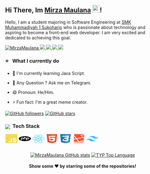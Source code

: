 ## Hi There, Im <a href="mirza-maulana.netlify.app">Mirza Maulana</a> <img src="https://media.giphy.com/media/hvRJCLFzcasrR4ia7z/giphy.gif" width="24px" height="24px">!

Hello, I am a student majoring in Software Engineering at <a href="https://smkmuh1-skh.sch.id/">SMK Muhammadiyah 1 Sukoharjo</a> who is passionate about technology and aspiring to become a front-end web developer. I am very excited and dedicated to achieving this goal.

<div> 
  <a href="https://mirza-maulana.netlify.app/"><img alt="MirzaMaulana" src="https://img.shields.io/badge/Portfolio-000?logo=vercel&logoColor=yellow&style=for-the-badge" style="vertical-align:center" /> </a>
  <a href="https://web.facebook.com/profile.php?id=100058546485490"><img src="https://img.shields.io/badge/Facebook-1DA1F2?style=for-the-badge&logo=facebook&logoColor=white"/> </a>
  <a href="https://www.instagram.com/miirzaa9_/"><img src="https://img.shields.io/badge/Instagram-E4405F?style=for-the-badge&logo=instagram&logoColor=white"/> </a>
  <a href="mirzamaulana.dev@gmail.com"><img src="https://img.shields.io/badge/Gmail-D14836?style=for-the-badge&logo=gmail&logoColor=white"/> </a>
  <a href="https://t.me/MirzaMaulana15"><img src="https://img.shields.io/badge/Telegram-3672d1?style=for-the-badge&logo=telegram&logoColor=white"/> </a>
</div>

<h3>⭐️ &nbsp; What I currently do</h3>

- 🌱 I'm currently learning Java Script.
- 💬 Any Question ? Ask me on Telegram.

- 😄 Pronoun: He/Him.
- ⚡ Fun fact: I'm a great meme creator. 

 
[![GitHub followers](https://img.shields.io/github/followers/MirzaMaulana?label=Followers&color=yellow&logo=github)]()
[![GitHub stars](https://img.shields.io/github/stars/MirzaMaulana?label=Stars&color=yellow&logo=github)]()

<div style="display: inline_block">
  <h3><img src="https://img.icons8.com/color/48/000000/computer-support.png" align="center" width="24" />&nbsp; Tech Stack</h3>  
  <img align="center" alt="Mirza-Js" height="30" width="40" src="https://raw.githubusercontent.com/devicons/devicon/master/icons/javascript/javascript-plain.svg">
  <img align="center" alt="Mirza-Php" height="30" width="40" src="https://raw.githubusercontent.com/devicons/devicon/master/icons/php/php-plain.svg">
  <img align="center" alt="Mirza-React" height="30" width="40" src="https://raw.githubusercontent.com/devicons/devicon/master/icons/react/react-original.svg">
  <img align="center" alt="Mirza-HTML" height="30" width="40" src="https://raw.githubusercontent.com/devicons/devicon/master/icons/html5/html5-original.svg">
  <img align="center" alt="Mirza-CSS" height="30" width="40" src="https://raw.githubusercontent.com/devicons/devicon/master/icons/css3/css3-original.svg">
 <img align="center" alt="Mirza-Laravel" height="30" width="40" src="https://raw.githubusercontent.com/devicons/devicon/master/icons/laravel/laravel-plain-wordmark.svg">
  <img align="center" alt="Mirza-Tailwind" height="30" width="40" src="https://raw.githubusercontent.com/devicons/devicon/master/icons/tailwindcss/tailwindcss-plain.svg">
</div> 
  
  ##


<div align="center">
<a href="http://www.github.com/MirzaMaulana"><img width="60%" src="https://github-readme-stats.vercel.app/api?username=MirzaMaulana&hide=&count_private=true&bg_color=0D1117&theme=react&hide_border=true&show_icons=true" alt="MirzaMaulana GitHub stats"/></a>
<a href="http://www.github.com/MirzaMaulana"><img alt="TYP Top Language" width="38.25%" src="https://github-readme-stats.vercel.app/api/top-langs/?username=MirzaMaulana&langs_count=10&count_private=true&layout=compact&theme=react&hide_border=true&bg_color=0D1117"/></a>
</div>

<h4 align="center">
Show some ❤️ by starring some of the repositories!
</h4>
